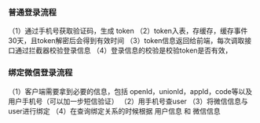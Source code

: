 <h3>普通登录流程</h3>

（1）通过手机号获取验证码，生成 token
（2）token入表，存缓存，缓存事件30天，且token解密后会得到有效时间
（3）token信息返回给前端，每次调取接口通过拦截器校验登录信息
（4）登录信息的校验是校验token是否有效，

<h3>绑定微信登录流程</h3>

（1）客户端需要拿到必要的信息，包括 openId，unionId，appId，code等以及用户手机号（可以加一步短信验证）
（2）用手机号查user
（3）将微信信息与user进行绑定
（4）在查询绑定关系的时候根据 用户信息 和 微信信息
